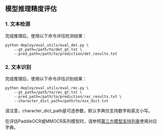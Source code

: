 ## 模型推理精度评估

### 1. 文本检测

完成推理后，使用以下命令评估检测结果：
```shell
python deploy/eval_utils/eval_det.py \
    --gt_path=/path/to/det_gt.txt \
    --pred_path=/path/to/prediction/det_results.txt
```

### 2. 文本识别

完成推理后，使用以下命令评估识别结果：

```shell
python deploy/eval_utils/eval_rec.py \
    --gt_path=/path/to/rec_gt.txt \
    --pred_path=/path/to/prediction/rec_results.txt \
    --character_dict_path=/path/to/xxx_dict.txt
```

请注意，character_dict_path是可选参数，默认字典仅支持数字和英文小写。

在评估PaddleOCR或MMOCR系列模型时，请参照[第三方模型支持列表](inference_thirdparty_quickstart.md)使用对应字典。
